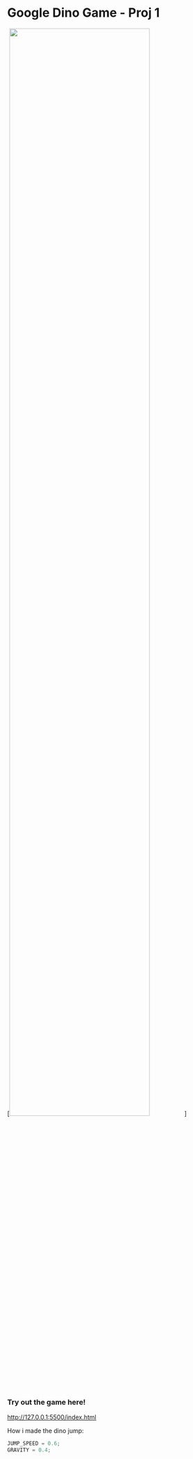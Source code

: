 # Google Dino Game - Proj 1

[<img src="screenshot.png" width="80%">]

### Try out the game here!

http://127.0.0.1:5500/index.html

How i made the dino jump:
```js
JUMP_SPEED = 0.6;
GRAVITY = 0.4;
```